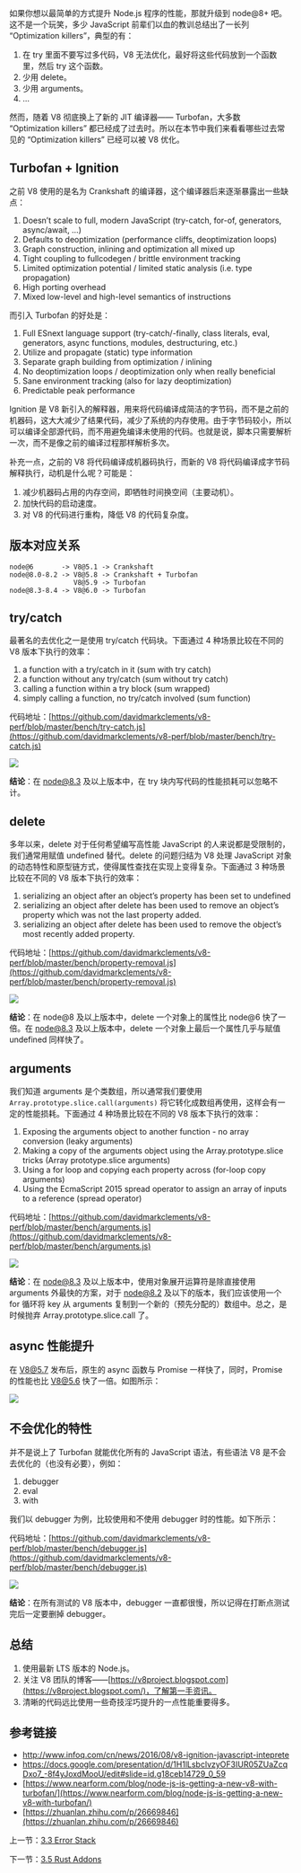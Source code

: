 如果你想以最简单的方式提升 Node.js 程序的性能，那就升级到 node@8+ 吧。这不是一个玩笑，多少 JavaScript 前辈们以血的教训总结出了一长列 “Optimization killers”，典型的有：

1. 在 try 里面不要写过多代码，V8 无法优化，最好将这些代码放到一个函数里，然后 try 这个函数。
2. 少用 delete。
3. 少用 arguments。
4. ...

然而，随着 V8 彻底换上了新的 JIT 编译器—— Turbofan，大多数 “Optimization killers” 都已经成了过去时。所以在本节中我们来看看哪些过去常见的 “Optimization killers” 已经可以被 V8 优化。

## Turbofan + Ignition

之前 V8 使用的是名为 Crankshaft 的编译器，这个编译器后来逐渐暴露出一些缺点：

1. Doesn’t scale to full, modern JavaScript (try-catch, for-of, generators, async/await, …)
2. Defaults to deoptimization (performance cliffs, deoptimization loops)
3. Graph construction, inlining and optimization all mixed up
4. Tight coupling to fullcodegen / brittle environment tracking
5. Limited optimization potential / limited static analysis (i.e. type propagation)
6. High porting overhead
7. Mixed low-level and high-level semantics of instructions

而引入 Turbofan 的好处是：

1. Full ESnext language support (try-catch/-finally, class literals, eval, generators, async functions, modules, destructuring, etc.)
2. Utilize and propagate (static) type information
3. Separate graph building from optimization / inlining
4. No deoptimization loops / deoptimization only when really beneficial
5. Sane environment tracking (also for lazy deoptimization)
6. Predictable peak performance

Ignition 是 V8 新引入的解释器，用来将代码编译成简洁的字节码，而不是之前的机器码，这大大减少了结果代码，减少了系统的内存使用。由于字节码较小，所以可以编译全部源代码，而不用避免编译未使用的代码。也就是说，脚本只需要解析一次，而不是像之前的编译过程那样解析多次。

补充一点，之前的 V8 将代码编译成机器码执行，而新的 V8 将代码编译成字节码解释执行，动机是什么呢？可能是：

1. 减少机器码占用的内存空间，即牺牲时间换空间（主要动机）。
2. 加快代码的启动速度。
3. 对 V8 的代码进行重构，降低 V8 的代码复杂度。

## 版本对应关系

```
node@6       -> V8@5.1 -> Crankshaft
node@8.0-8.2 -> V8@5.8 -> Crankshaft + Turbofan
                V8@5.9 -> Turbofan
node@8.3-8.4 -> V8@6.0 -> Turbofan
```

## try/catch

最著名的去优化之一是使用 try/catch 代码块。下面通过 4 种场景比较在不同的 V8 版本下执行的效率：

1. a function with a try/catch in it (sum with try catch)
2. a function without any try/catch (sum without try catch)
3. calling a function within a try block (sum wrapped)
4. simply calling a function, no try/catch involved (sum function)

代码地址：[https://github.com/davidmarkclements/v8-perf/blob/master/bench/try-catch.js](https://github.com/davidmarkclements/v8-perf/blob/master/bench/try-catch.js)

![](./assets/3.3.1.jpg)

**结论**：在 node@8.3 及以上版本中，在 try 块内写代码的性能损耗可以忽略不计。

## delete

多年以来，delete 对于任何希望编写高性能 JavaScript 的人来说都是受限制的，我们通常用赋值 undefined 替代。delete 的问题归结为 V8 处理 JavaScript 对象的动态特性和原型链方式，使得属性查找在实现上变得复杂。下面通过 3 种场景比较在不同的 V8 版本下执行的效率：

1. serializing an object after an object’s property has been set to undefined
2. serializing an object after delete has been used to remove an object’s property which was not the last property added.
3. serializing an object after delete has been used to remove the object’s most recently added property.

代码地址：[https://github.com/davidmarkclements/v8-perf/blob/master/bench/property-removal.js](https://github.com/davidmarkclements/v8-perf/blob/master/bench/property-removal.js)

![](./assets/3.3.2.jpg)

**结论**：在 node@8 及以上版本中，delete 一个对象上的属性比 node@6 快了一倍。在 node@8.3 及以上版本中，delete 一个对象上最后一个属性几乎与赋值 undefined 同样快了。

## arguments

我们知道 arguments 是个类数组，所以通常我们要使用 `Array.prototype.slice.call(arguments)` 将它转化成数组再使用，这样会有一定的性能损耗。下面通过 4 种场景比较在不同的 V8 版本下执行的效率：

1. Exposing the arguments object to another function - no array conversion (leaky arguments)
2. Making a copy of the arguments object using the Array.prototype.slice tricks (Array prototype.slice arguments)
3. Using a for loop and copying each property across (for-loop copy arguments)
4. Using the EcmaScript 2015 spread operator to assign an array of inputs to a reference (spread operator)

代码地址：[https://github.com/davidmarkclements/v8-perf/blob/master/bench/arguments.js](https://github.com/davidmarkclements/v8-perf/blob/master/bench/arguments.js)

![](./assets/3.3.3.jpg)

**结论**：在 node@8.3 及以上版本中，使用对象展开运算符是除直接使用 arguments 外最快的方案，对于 node@8.2 及以下的版本，我们应该使用一个 for 循环将 key 从 arguments 复制到一个新的（预先分配的）数组中。总之，是时候抛弃 Array.prototype.slice.call 了。

## async 性能提升

在 V8@5.7 发布后，原生的 async 函数与 Promise 一样快了，同时，Promise 的性能也比 V8@5.6 快了一倍。如图所示：

![](./assets/3.3.4.jpg)

## 不会优化的特性

并不是说上了 Turbofan 就能优化所有的 JavaScript 语法，有些语法 V8 是不会去优化的（也没有必要），例如：

1. debugger
2. eval
3. with

我们以 debugger 为例，比较使用和不使用 debugger 时的性能。如下所示：

代码地址：[https://github.com/davidmarkclements/v8-perf/blob/master/bench/debugger.js](https://github.com/davidmarkclements/v8-perf/blob/master/bench/debugger.js)

![](./assets/3.3.5.jpg)

**结论**：在所有测试的 V8 版本中，debugger 一直都很慢，所以记得在打断点测试完后一定要删掉 debugger。

## 总结

1. 使用最新 LTS 版本的 Node.js。
2. 关注 V8 团队的博客——[https://v8project.blogspot.com](https://v8project.blogspot.com/)，了解第一手资讯。
3. 清晰的代码远比使用一些奇技淫巧提升的一点性能重要得多。

## 参考链接

- http://www.infoq.com/cn/news/2016/08/v8-ignition-javascript-inteprete
- <https://docs.google.com/presentation/d/1H1lLsbclvzyOF3IUR05ZUaZcqDxo7_-8f4yJoxdMooU/edit#slide=id.g18ceb14729_0_59>
- [https://www.nearform.com/blog/node-js-is-getting-a-new-v8-with-turbofan/](https://www.nearform.com/blog/node-js-is-getting-a-new-v8-with-turbofan/)
- [https://zhuanlan.zhihu.com/p/26669846](https://zhuanlan.zhihu.com/p/26669846)

上一节：[3.3 Error Stack](https://github.com/nswbmw/node-in-debugging/blob/master/3.3%20Error%20Stack.md)

下一节：[3.5 Rust Addons](https://github.com/nswbmw/node-in-debugging/blob/master/3.5%20Rust%20Addons.md)
